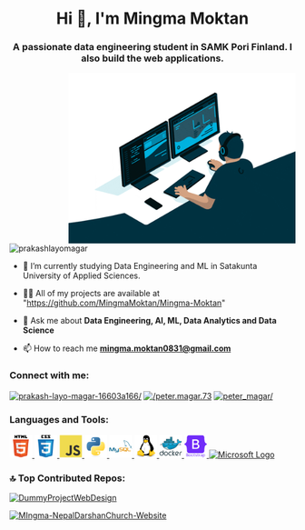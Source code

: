 <h1 align="center">Hi 👋, I'm Mingma Moktan</h1>
<h3 align="center">A passionate data engineering student in SAMK Pori Finland. I also build the web applications.</h3>
<img align="right" alt="Coding" width="400" src="https://raw.githubusercontent.com/petermagar/petermagar/main/workpro.gif">

<p align="left"> <img src="https://komarev.com/ghpvc/?username=prakashlayomagar&label=Profile%20views&color=0e75b6&style=flat" alt="prakashlayomagar" /> </p>

- 🔭 I’m currently studying Data Engineering and ML in Satakunta University of Applied Sciences.

- 👨‍💻 All of my projects are available at "https://github.com/MingmaMoktan/Mingma-Moktan"

- 💬 Ask me about **Data Engineering, AI, ML, Data Analytics and Data Science**

- 📫 How to reach me **mingma.moktan0831@gmail.com**

<h3 align="left">Connect with me:</h3>
<p align="left">
<a href="https://www.linkedin.com/in/mingma-moktan" target="blank"><img align="center" src="https://raw.githubusercontent.com/rahuldkjain/github-profile-readme-generator/master/src/images/icons/Social/linked-in-alt.svg" alt="prakash-layo-magar-16603a166/" height="30" width="40" /></a>
<a href="https://www.facebook.com/profile.php?id=100008373095713" target="blank"><img align="center" src="https://raw.githubusercontent.com/rahuldkjain/github-profile-readme-generator/master/src/images/icons/Social/facebook.svg" alt="/peter.magar.73" height="30" width="40" /></a>
<a href="https://www.instagram.com/david.salome_moktan/profilecard/?igsh=ZXE3emk3anV6bzBq" target="blank"><img align="center" src="https://raw.githubusercontent.com/rahuldkjain/github-profile-readme-generator/master/src/images/icons/Social/instagram.svg" alt="peter_magar/" height="30" width="40" /></a>
</p>
<h3 align="left">Languages and Tools:</h3>
<a href="https://www.w3.org/html/" target="_blank" rel="noreferrer"> <img src="https://raw.githubusercontent.com/devicons/devicon/master/icons/html5/html5-original-wordmark.svg" alt="html5" width="40" height="40"/> </a>
<a href="https://www.w3schools.com/css/" target="_blank" rel="noreferrer"> <img src="https://raw.githubusercontent.com/devicons/devicon/master/icons/css3/css3-original-wordmark.svg" alt="css3" width="40" height="40"/> </a>
<a href="https://developer.mozilla.org/en-US/docs/Web/JavaScript" target="_blank" rel="noreferrer"> <img src="https://raw.githubusercontent.com/devicons/devicon/master/icons/javascript/javascript-original.svg" alt="javascript" width="40" height="40"/> </a>
<a href="https://www.python.org" target="_blank" rel="noreferrer"> <img src="https://raw.githubusercontent.com/devicons/devicon/master/icons/python/python-original.svg" alt="python" width="40" height="40"/> </a>
<a href="https://www.mysql.com/" target="_blank" rel="noreferrer"> <img src="https://raw.githubusercontent.com/devicons/devicon/master/icons/mysql/mysql-original-wordmark.svg" alt="mysql" width="40" height="40"/> </a>
<a href="https://www.linux.org/" target="_blank" rel="noreferrer"> <img src="https://raw.githubusercontent.com/devicons/devicon/master/icons/linux/linux-original.svg" alt="linux" width="40" height="40"/> </a>
<a href="https://www.docker.com/" target="_blank" rel="noreferrer"> <img src="https://raw.githubusercontent.com/devicons/devicon/master/icons/docker/docker-original-wordmark.svg" alt="docker" width="40" height="40"/> </a>
<a href="https://getbootstrap.com" target="_blank" rel="noreferrer"> <img src="https://raw.githubusercontent.com/devicons/devicon/master/icons/bootstrap/bootstrap-plain-wordmark.svg" alt="bootstrap" width="40" height="40"/> </a>
<a href="https://www.microsoft.com" target="_blank" rel="noreferrer"> <img src="https://upload.wikimedia.org/wikipedia/commons/4/44/Microsoft_logo.svg" alt="Microsoft Logo" width="40" height="40"/></a>

### 🔝 Top Contributed Repos:

[![DummyProjectWebDesign](https://github-readme-stats.vercel.app/api/pin/?username=MingmaMoktan&repo=DummyProjectWebDesign)](https://github.com/MingmaMoktan/DummyProjectWebDesign)

[![MIngma-NepalDarshanChurch-Website](https://github-readme-stats.vercel.app/api/pin/?username=MingmaMoktan&repo=MIngma-NepalDarshanChurch-Website)](https://github.com/MingmaMoktan/MIngma-NepalDarshanChurch-Website)



